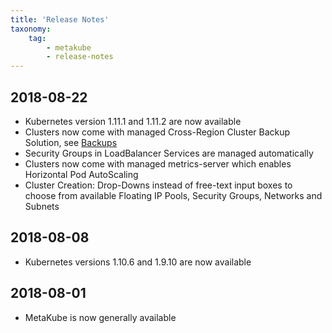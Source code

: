 ```yaml
---
title: 'Release Notes'
taxonomy:
    tag:
        - metakube
        - release-notes
---
```


## 2018-08-22

* Kubernetes version 1.11.1 and 1.11.2 are now available
* Clusters now come with managed Cross-Region Cluster Backup Solution, see [Backups](../../02.Documentation/06.backups/default.en.md)
* Security Groups in LoadBalancer Services are managed automatically
* Clusters now come with managed metrics-server which enables Horizontal Pod AutoScaling
* Cluster Creation: Drop-Downs instead of free-text input boxes to choose from available Floating IP Pools, Security Groups, Networks and Subnets

## 2018-08-08

* Kubernetes versions 1.10.6 and 1.9.10 are now available

## 2018-08-01

* MetaKube is now generally available
